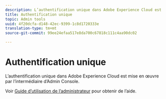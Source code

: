 ```yaml
---
description: L’authentification unique dans Adobe Experience Cloud est mise en œuvre par l’intermédiaire d’Admin Console.
title: Authentification unique
topic: Admin tools
uuid: 4f20dcfa-d148-42ec-9399-1c8d1720333e
translation-type: tm+mt
source-git-commit: 99ee24efaa517e8da700c67818c111c4aa90dc02

---
```



# Authentification unique

L’authentification unique dans Adobe Experience Cloud est mise en œuvre par l’intermédiaire d’Admin Console.

Voir [Guide d’utilisation de l’administrateur](https://helpx.adobe.com/enterprise/managing/user-guide.html) pour obtenir de l’aide.

